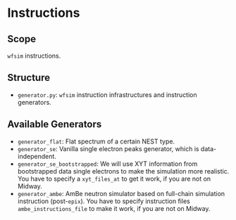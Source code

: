 # Instructions
## Scope
`wfsim` instructions. 
## Structure
- `generator.py`: `wfsim` instruction infrastructures and instruction generators.
## Available Generators
- `generator_flat`: Flat spectrum of a certain NEST type.
- `generator_se`: Vanilla single electron peaks generator, which is data-independent.
- `generator_se_bootstrapped`: We will use XYT information from bootstrapped data single electrons to make the simulation more realistic. You have to specify a `xyt_files_at` to get it work, if you are not on Midway.
- `generator_ambe`: AmBe neutron simulator based on full-chain simulation instruction (post-`epix`). You have to specify instruction files `ambe_instructions_file` to make it work, if you are not on Midway.
